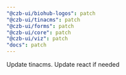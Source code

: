 ```yaml
---
"@czb-ui/biohub-logos": patch
"@czb-ui/tinacms": patch
"@czb-ui/forms": patch
"@czb-ui/core": patch
"@czb-ui/viz": patch
"docs": patch
---
```


Update tinacms. Update react if needed
